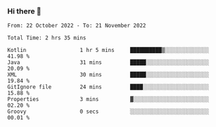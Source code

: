 ### Hi there 👋

<!--START_SECTION:waka-->

```text
From: 22 October 2022 - To: 21 November 2022

Total Time: 2 hrs 35 mins

Kotlin                 1 hr 5 mins     ██████████▒░░░░░░░░░░░░░░   41.98 %
Java                   31 mins         █████░░░░░░░░░░░░░░░░░░░░   20.09 %
XML                    30 mins         █████░░░░░░░░░░░░░░░░░░░░   19.84 %
GitIgnore file         24 mins         ████░░░░░░░░░░░░░░░░░░░░░   15.88 %
Properties             3 mins          ▓░░░░░░░░░░░░░░░░░░░░░░░░   02.20 %
Groovy                 0 secs          ░░░░░░░░░░░░░░░░░░░░░░░░░   00.01 %
```

<!--END_SECTION:waka-->

<!--
**jaimesalcedo1/jaimesalcedo1** is a ✨ _special_ ✨ repository because its `README.md` (this file) appears on your GitHub profile.

Here are some ideas to get you started:

- 🔭 I’m currently working on ...
- 🌱 I’m currently learning ...
- 👯 I’m looking to collaborate on ...
- 🤔 I’m looking for help with ...
- 💬 Ask me about ...
- 📫 How to reach me: ...
- 😄 Pronouns: ...
- ⚡ Fun fact: ...
-->
